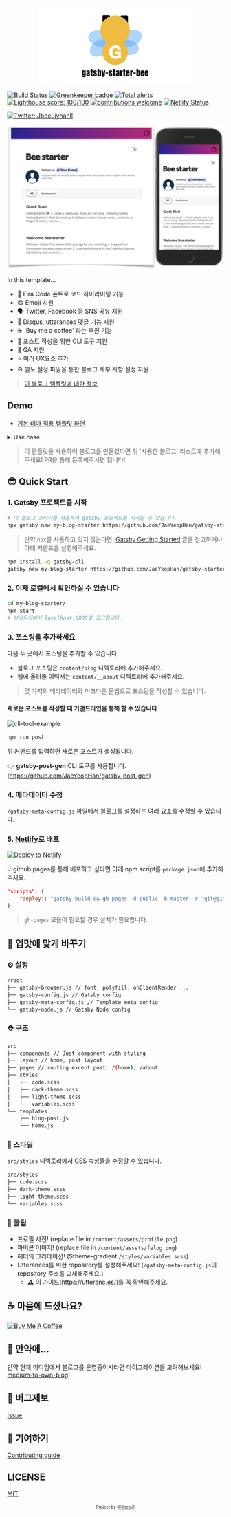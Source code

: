 <div align="center">

  <img src="./assets/gatsby-starter-bee.png" width="360px" />

</div>

[![Build Status](https://travis-ci.org/JaeYeopHan/gatsby-starter-bee.svg?branch=master)](https://travis-ci.org/JaeYeopHan/gatsby-starter-bee) [![Greenkeeper badge](https://badges.greenkeeper.io/JaeYeopHan/gatsby-starter-bee.svg)](https://greenkeeper.io/)
[![Total alerts](https://img.shields.io/lgtm/alerts/g/JaeYeopHan/gatsby-starter-bee.svg?logo=lgtm&logoWidth=18)](https://lgtm.com/projects/g/JaeYeopHan/gatsby-starter-bee/alerts/)
[![Lighthouse score: 100/100](https://lighthouse-badge.appspot.com/?score=100)](https://github.com/ebidel/lighthouse-badge)
[![contributions welcome](https://img.shields.io/badge/contributions-welcome-brightgreen.svg?style=flat)](https://github.com/dwyl/esta/issues)
[![Netlify Status](https://api.netlify.com/api/v1/badges/4b1962ce-6206-4d8f-9516-63be92294198/deploy-status)](https://app.netlify.com/sites/gatsby-starter-bee/deploys)

<a href="https://twitter.com/JbeeLjyhanll">
<img alt="Twitter: JbeeLjyhanll" src="https://img.shields.io/twitter/follow/JbeeLjyhanll.svg?style=social" target="_blank" />
</a>

![screenshot](./assets/screenshot.png)

In this template...

- 💄 Fira Code 폰트로 코드 하이라이팅 기능
- 😄 Emoji 지원
- 🗣 Twitter, Facebook 등 SNS 공유 지원
- 💬 Disqus, utterances 댓글 기능 지원
- ☕ 'Buy me a coffee' 라는 후원 기능
- 🧙 포스트 작성을 위한 CLI 도구 지원
- 🤖 GA 지원
- ⭐ 여러 UX요소 추가
- ⚙ 별도 설정 파일을 통한 블로그 세부 사항 설정 지원

> [이 블로그 템플릿에 대한 정보](https://www.gatsbyjs.org/starters/JaeYeopHan/gatsby-starter-bee/)

## Demo

- [기본 테마 적용 템플릿 화면](https://gatsby-starter-bee.netlify.com/)

<details>
  <summary>Use case</summary>
  <p>
    <img src="./assets/demos.png" alt="demo-image">
    <ul>
      <li>JBEE.io: https://jbee.io</li>
      <li>Rinae's devlog: https://rinae.dev/</li>
      <li>Seungdols Company: https://seungdols.dev/</li>
      <li>Kooku's log: https://kooku.netlify.com/</li>
      <li>SOSOLOG: https://so-so.dev/</li>
      <li>delivan.dev: https://delivan.dev/</li>
      <li>Jungin's blog: https://jungin.netlify.com/</li>
      <li>Zero's blog: https://awesomezero.com/</li>
      <li>Jonathan's blog: https://www.learningsomethingnew.com/</li>
      <li>@deveely-log: https://deveely-log.netlify.com/</li>
      <li>Hanul's blog: https://hanul-dev.netlify.com/</li>
      <li>Hoons Blog: https://hoons-up.netlify.com/</li>
      <li>JWN.cool: https://jwn.cool</li>
      <li>ugaemi's dev note: https://ugaemi.github.io</li>
      <li>Minsu's Dev Log: https://alstn2468.github.io/</li>
      <li>Yungi's Dev Blog: https://yungis.dev/</li>
      <li>< Taenylog />: https://taeny.dev/</li>
      <li>brouk's devlog: https://brouk-devlog.netlify.com/</li>
      <li>CoodingPenguin's Repository: https://cooding-penguin.netlify.com/</li>
      <li>DevRappers.dev: https://devrappers.dev/</li>
    </ul>
  </p>
</details>

> 이 템플릿을 사용하여 블로그를 만들었다면 위 '사용한 블로그' 리스트에 추가해주세요! PR을 통해 등록해주시면 됩니다!

## 😎 Quick Start

### 1. Gatsby 프로젝트를 시작

```sh
# 이 블로그 스타터를 사용하여 gatsby 프로젝트를 시작할 수 있습니다.
npx gatsby new my-blog-starter https://github.com/JaeYeopHan/gatsby-starter-bee
```

> 만약 `npx`를 사용하고 있지 않는다면, [Gatsby Getting Started](https://www.gatsbyjs.org/docs/quick-start) 글을 참고하거나 아래 커맨드를 실행해주세요.

```sh
npm install -g gatsby-cli
gatsby new my-blog-starter https://github.com/JaeYeopHan/gatsby-starter-bee
```

### 2. 이제 로컬에서 확인하실 수 있습니다

```sh
cd my-blog-starter/
npm start
# 브라우저에서 localhost:8000로 접근합니다.
```

### 3. 포스팅을 추가하세요

다음 두 곳에서 포스팅을 추가할 수 있습니다.

- 블로그 포스팅은 `content/blog` 디렉토리에 추가해주세요.
- 웹에 올려둘 이력서는 `content/__about` 디렉토리에 추가해주세요.

> 몇 가지의 메타데이터와 마크다운 문법으로 포스팅을 작성할 수 있습니다.

#### 새로운 포스트를 작성할 때 커맨드라인을 통해 할 수 있습니다

![cli-tool-example](assets/cli-tool-example.gif)

```sh
npm run post
```

위 커맨드를 입력하면 새로운 포스트가 생성됩니다.

👉 **gatsby-post-gen** CLI 도구를 사용합니다. (https://github.com/JaeYeopHan/gatsby-post-gen)

### 4. 메타데이터 수정

`/gatsby-meta-config.js` 파일에서 블로그를 설정하는 여러 요소를 수정할 수 있습니다.

### 5. [Netlify](https://netlify.com)로 배포

[![Deploy to Netlify](https://www.netlify.com/img/deploy/button.svg)](https://app.netlify.com/start/deploy?repository=https://github.com/JaeYeopHab/gatsby-starter-bee)

:bulb: github pages를 통해 배포하고 싶다면 아래 npm script를 `package.json`에 추가해주세요.

```json
"scripts": {
    "deploy": "gatsby build && gh-pages -d public -b master -r 'git@github.com:${your github id}/${github page name}.github.io.git'"
}
```

> `gh-pages` 모듈이 필요할 경우 설치가 필요합니다.

## 🧐 입맛에 맞게 바꾸기

### ⚙ 설정

```sh
/root
├── gatsby-browser.js // font, polyfill, onClientRender ...
├── gatsby-config.js // Gatsby config
├── gatsby-meta-config.js // Template meta config
└── gatsby-node.js // Gatsby Node config
```

### ⛑ 구조

```sh
src
├── components // Just component with styling
├── layout // home, post layout
├── pages // routing except post: /(home), /about
├── styles
│   ├── code.scss
│   ├── dark-theme.scss
│   ├── light-theme.scss
│   └── variables.scss
└── templates
    ├── blog-post.js
    └── home.js
```

### 🎨 스타일

`src/styles` 디렉토리에서 CSS 속성들을 수정할 수 있습니다.

```sh
src/styles
├── code.scss
├── dark-theme.scss
├── light-theme.scss
└── variables.scss
```

### 🍭 꿀팁

- 프로필 사진! (replace file in `/content/assets/profile.png`)
- 파비콘 이미지! (replace file in `/content/assets/felog.png`)
- 헤더의 그라데이션! (\$theme-gradient `/styles/variables.scss`)
- Utterances를 위한 repository를 설정해주세요! (`/gatsby-meta-config.js`의 repository 주소를 교체해주세요.)
  - ⚠️ 이 가이드(https://utteranc.es/)를 꼭 확인해주세요.

## ☕ 마음에 드셨나요?

<a href="https://www.buymeacoffee.com/jbee" target="_blank"><img src="https://www.buymeacoffee.com/assets/img/custom_images/purple_img.png" alt="Buy Me A Coffee" style="height: auto !important;width: auto !important;" ></a>

## 🤔 만약에...

만약 현재 미디엄에서 블로그를 운영중이시라면 마이그레이션을 고려해보세요! [medium-to-own-blog](https://github.com/mathieudutour/medium-to-own-blog)!

## :bug: 버그제보

[Issue](https://github.com/JaeYeopHan/gatsby-starter-bee/issues)

## 🎁 기여하기

[Contributing guide](./CONTRIBUTING.md)

## LICENSE

[MIT](./LICENSE)

<div align="center">

<sub><sup>Project by <a href="https://github.com/JaeYeopHan">@Jbee</a></sup></sub><small>✌</small>

</div>

